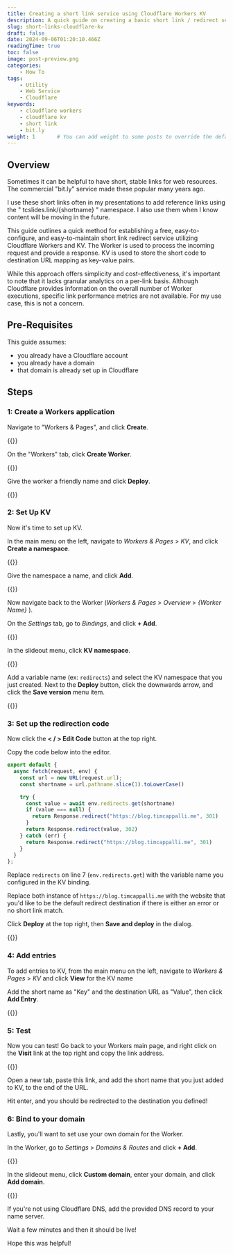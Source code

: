 ```yaml
---
title: Creating a short link service using Cloudflare Workers KV
description: A quick guide on creating a basic short link / redirect service for free using Cloudflare Workers KV
slug: short-links-cloudflare-kv
draft: false
date: 2024-09-06T01:20:10.466Z
readingTime: true
toc: false
image: post-preview.png
categories:
    - How To
tags:
    - Utility
    - Web Service
    - Cloudflare
keywords: 
    - cloudflare workers
    - cloudflare kv
    - short link 
    - bit.ly
weight: 1       # You can add weight to some posts to override the default sorting (date descending)
---
```


## Overview

Sometimes it can be helpful to have short, stable links for web resources. The commercial "bit.ly" service made these popular many years ago.

I use these short links often in my presentations to add reference links using the " tcslides.link/{shortname} " namespace. I also use them when I know content will be moving in the future.

This guide outlines a quick method for establishing a free, easy-to-configure, and easy-to-maintain short link redirect service utilizing Cloudflare Workers and KV. The Worker is used to process the incoming request and provide a response. KV is used to store the short code to destination URL mapping as key-value pairs.

While this approach offers simplicity and cost-effectiveness, it's important to note that it lacks granular analytics on a per-link basis. Although Cloudflare provides information on the overall number of Worker executions, specific link performance metrics are not available. For my use case, this is not a concern.

## Pre-Requisites

This guide assumes:

- you already have a Cloudflare account
- you already have a domain
- that domain is already set up in Cloudflare

## Steps

### 1: Create a Workers application

Navigate to "Workers & Pages", and click **Create**.

{{<screenshot image="cfaka-1-workeroverview.png" alt="A screenshot of the Cloudflare dashboard showing the Workers & Pages overview screen">}}

On the "Workers" tab, click **Create Worker**.

{{<screenshot image="cfaka-2-createapp.png" alt="A screenshot of the Cloudflare dashboard showing an empty Create an application screen">}}

Give the worker a friendly name and click **Deploy**.

{{<screenshot image="cfaka-3-deployscript.png" alt="A screenshot of the Cloudflare dashboard showing the confirmation screen prior to deployment of a worker">}}

### 2: Set Up KV

Now it's time to set up KV.

In the main menu on the left, navigate to _Workers & Pages_ > _KV_, and click **Create a namespace**.

{{<screenshot image="cfaka-4-newkv.png" alt="A screenshot of the Cloudflare dashboard showing the Workers & Pages KV screen with a Create a namespace button">}}

Give the namespace a name, and click **Add**.

{{<screenshot image="cfaka-5-createkv.png" alt="A screenshot of the Cloudflare dashboard showing the Create a namespace section, with a text field for the namespace name, a Cancel button and a Add button">}}

Now navigate back to the Worker (_Workers & Pages_ > _Overview_ > _{Worker Name}_ ).

On the _Settings_ tab, go to _Bindings_, and click **+ Add**.

{{<screenshot image="cfaka-6-variablesmenu.png" alt="A screenshot of the Cloudflare dashboard showing the Settings menu for the worker with a left menu with Variables selected and a section showing KV Namespace Bindings and a Add binding button">}}

In the slideout menu, click **KV namespace**.

{{<screenshot image="cfaka-6a-slide-out.png" width="40%" alt="A screenshot of the Cloudflare dashboard slideout menu showing a header called Add a resource binding and an option called KV Namespace highlighted">}}

Add a variable name (ex: `redirects`) and select the KV namespace that you just created. Next to the **Deploy** button, click the downwards arrow, and click the **Save version** menu item.

{{<screenshot image="cfaka-7-mapsave.png" width="40%" alt="A screenshot of the Cloudflare dashboard showing the KV Namespace Bindings configuration with an input field for Variable name, with the text redirects, and a dropdown field named KV Namespace with aka-redirect selected. There is a Cancel button and a Deplot button with an arrow which is selected, and the Save option is selected from the menu">}}

### 3: Set up the redirection code

Now click the **< / > Edit Code** button at the top right.

Copy the code below into the editor.

```js
export default {
  async fetch(request, env) {
    const url = new URL(request.url);
    const shortname = url.pathname.slice(1).toLowerCase()

    try {
      const value = await env.redirects.get(shortname)
      if (value === null) {
        return Response.redirect("https://blog.timcappalli.me", 301)
      }
      return Response.redirect(value, 302)
    } catch (err) {
      return Response.redirect("https://blog.timcappalli.me", 301)
    }
  }
};
```

Replace `redirects` on line 7 (`env.redirects.get`) with the variable name you configured in the KV binding.

Replace both instance of `https://blog.timcappalli.me` with the website that you'd like to be the default redirect destination if there is either an error or no short link match.

Click **Deploy** at the top right, then **Save and deploy** in the dialog.

{{<screenshot image="cfaka-8-deploycode.png" alt="A screenshot of the Cloudflare dashboard showing an instance version, the text latest, and a Deploy button">}}

### 4: Add entries

To add entries to KV, from the main menu on the left, navigate to _Workers & Pages_ > _KV_ and click **View** for the KV name

Add the short name as "Key" and the destination URL as "Value", then click **Add Entry**.

{{<screenshot image="cfaka-9-kventry.png" alt="A screenshot of the Cloudflare dashboard showing the KV entry screen with an input field named Key with the value thispost and another input field named Value with the value https://blog.timcappalli.me/p/short-links-cloudflare-kv">}}

### 5: Test

Now you can test! Go back to your Workers main page, and right click on the **Visit** link at the top right and copy the link address.

{{<screenshot image="cfaka-10-test.png" width="50%" alt="A screenshot of the Cloudflare dashboard showing a link with the text Visit, and the browser right click menu with Open Link Address highlighted">}}

Open a new tab, paste this link, and add the short name that you just added to KV, to the end of the URL. 

Hit enter, and you should be redirected to the destination you defined!

### 6: Bind to your domain

Lastly, you'll want to set use your own domain for the Worker.

In the Worker, go to _Settings_ > _Domains & Routes_ and click **+ Add**.

{{<screenshot image="cfaka-11a-domain.png" alt="A screenshot of the Cloudflare dashboard showing the settings horizontal tab, and the vertical Domains & Routes menu item with a button showing + Add">}}

In the slideout menu, click **Custom domain**, enter your domain, and click **Add domain**.

{{<screenshot image="cfaka-11b-domain.png" width="40%" alt="A screenshot of the Cloudflare dashboard showing the settings horizontal tab, and the vertical Domains & Routes menu item with a button showing + Add">}}

If you're not using Cloudflare DNS, add the provided DNS record to your name server.

Wait a few minutes and then it should be live!

Hope this was helpful!
